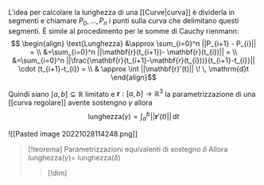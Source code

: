 L'idea per calcolare la lunghezza di una [[Curve|curva]] è dividerla in segmenti e chiamare $P_{0},\dots,P_{n}$ i punti sulla curva che delimitano questi segmenti. È simile al procedimento per le somme di Cauchy rienmann:
$$ \begin{align}
\text{Lunghezza} &\approx \sum_{i=0}^n ||P_{i+1} - P_{i}|| =  \\
&=\sum_{i=0}^n ||\mathbf{r}(t_{i+1})- \mathbf{r}(t_{i})|| = \\
&=\sum_{i=0}^n ||\frac{\mathbf{r}(t_{i+1}-\mathbf{r}(t_{i}))}{t_{i+1}-t_{i}}|| \cdot (t_{i+1}-t_{i}) = \\
& \approx \int ||\mathbf{r}'(t)|| \! \, \mathrm{d}t 
\end{align}$$



Quindi siano $[a,b] \subseteq \mathbb{R}$ limitato e $\mathbf{r} : [a,b] \to \mathbb{R}^3$ la parametrizzazione di una [[curva regolare]] avente sostengno $\gamma$ allora
$$ \text{lunghezza($\gamma$)} = \int_{a}^b \! ||\mathbf{r}'(t)|| \, \mathrm{d}t  $$


![[Pasted image 20221028114248.png]]

>[!teorema]
>Parametrizzazioni equivalenti di sostegno $\delta$
>Allora lunghezza$(\gamma) =$ lunghezza$(\delta)$
>
>>[!dim]